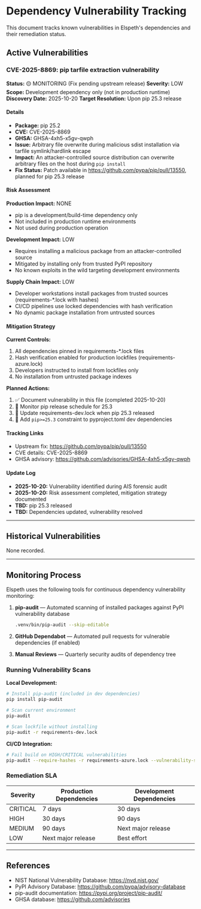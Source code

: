 # Dependency Vulnerability Tracking

This document tracks known vulnerabilities in Elspeth's dependencies and their remediation status.

## Active Vulnerabilities

### CVE-2025-8869: pip tarfile extraction vulnerability

**Status:** 🟡 MONITORING (Fix pending upstream release)
**Severity:** LOW
**Scope:** Development dependency only (not in production runtime)
**Discovery Date:** 2025-10-20
**Target Resolution:** Upon pip 25.3 release

#### Details

- **Package:** pip 25.2
- **CVE:** CVE-2025-8869
- **GHSA:** GHSA-4xh5-x5gv-qwph
- **Issue:** Arbitrary file overwrite during malicious sdist installation via tarfile symlink/hardlink escape
- **Impact:** An attacker-controlled source distribution can overwrite arbitrary files on the host during `pip install`
- **Fix Status:** Patch available in https://github.com/pypa/pip/pull/13550, planned for pip 25.3 release

#### Risk Assessment

**Production Impact:** NONE
- pip is a development/build-time dependency only
- Not included in production runtime environments
- Not used during production operation

**Development Impact:** LOW
- Requires installing a malicious package from an attacker-controlled source
- Mitigated by installing only from trusted PyPI repository
- No known exploits in the wild targeting development environments

**Supply Chain Impact:** LOW
- Developer workstations install packages from trusted sources (requirements-*.lock with hashes)
- CI/CD pipelines use locked dependencies with hash verification
- No dynamic package installation from untrusted sources

#### Mitigation Strategy

**Current Controls:**
1. All dependencies pinned in requirements-*.lock files
2. Hash verification enabled for production lockfiles (requirements-azure.lock)
3. Developers instructed to install from lockfiles only
4. No installation from untrusted package indexes

**Planned Actions:**
1. ✅ Document vulnerability in this file (completed 2025-10-20)
2. 🔄 Monitor pip release schedule for 25.3
3. 🔄 Update requirements-dev.lock when pip 25.3 released
4. 🔄 Add `pip>=25.3` constraint to pyproject.toml dev dependencies

#### Tracking Links

- Upstream fix: https://github.com/pypa/pip/pull/13550
- CVE details: CVE-2025-8869
- GHSA advisory: https://github.com/advisories/GHSA-4xh5-x5gv-qwph

#### Update Log

- **2025-10-20:** Vulnerability identified during AIS forensic audit
- **2025-10-20:** Risk assessment completed, mitigation strategy documented
- **TBD:** pip 25.3 released
- **TBD:** Dependencies updated, vulnerability resolved

---

## Historical Vulnerabilities

None recorded.

---

## Monitoring Process

Elspeth uses the following tools for continuous dependency vulnerability monitoring:

1. **pip-audit** — Automated scanning of installed packages against PyPI vulnerability database
   ```bash
   .venv/bin/pip-audit --skip-editable
   ```

2. **GitHub Dependabot** — Automated pull requests for vulnerable dependencies (if enabled)

3. **Manual Reviews** — Quarterly security audits of dependency tree

### Running Vulnerability Scans

**Local Development:**
```bash
# Install pip-audit (included in dev dependencies)
pip install pip-audit

# Scan current environment
pip-audit

# Scan lockfile without installing
pip-audit -r requirements-dev.lock
```

**CI/CD Integration:**
```bash
# Fail build on HIGH/CRITICAL vulnerabilities
pip-audit --require-hashes -r requirements-azure.lock --vulnerability-service osv
```

### Remediation SLA

| Severity | Production Dependencies | Development Dependencies |
|----------|------------------------|-------------------------|
| CRITICAL | 7 days | 30 days |
| HIGH | 30 days | 90 days |
| MEDIUM | 90 days | Next major release |
| LOW | Next major release | Best effort |

---

## References

- NIST National Vulnerability Database: https://nvd.nist.gov/
- PyPI Advisory Database: https://github.com/pypa/advisory-database
- pip-audit documentation: https://pypi.org/project/pip-audit/
- GHSA database: https://github.com/advisories
